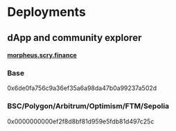 # Deployments

## dApp and community explorer

#### [morpheus.scry.finance](https://morpheus.scry.finance/)

### Base&#x20;

0x6de0fa756c9a36ef35a6a98da47b0a99237a502d

### BSC/Polygon/Arbitrum/Optimism/FTM/Sepolia

0x0000000000ef2f8d8bf81d959e5fdb81d497c25c[\
](https://goerli.basescan.org/address/0xb064A415E6414956ff28B49fd3bD6ed6d703C4E4#writeContract)

###
